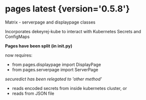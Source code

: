 # pages latest {version='0.5.8'}
Matrix - serverpage and displaypage classes

Incorporates dekeyrej-kube to interact with Kubernetes Secrets and ConfigMaps


**Pages have been split (in __init__.py)**

now requires:
- from pages.displaypage import DisplayPage
- from pages.serverpage import ServerPage

*securedict has been relegated to 'other method'*
- reads encoded secrets from inside kubernetes cluster, or
- reads from JSON file